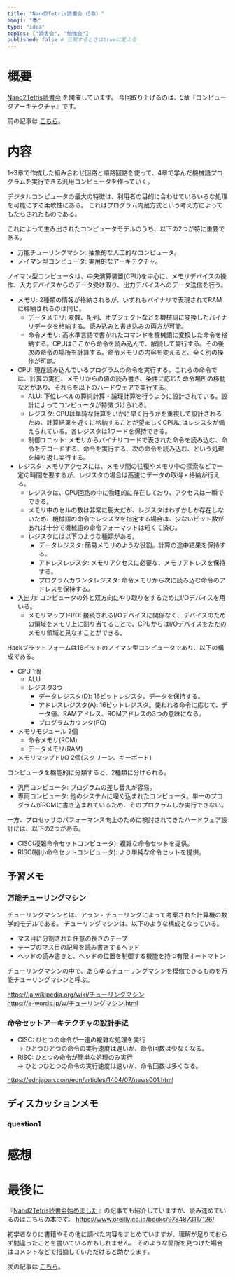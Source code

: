 ```yaml
---
title: "Nand2Tetris読書会（5章）"
emoji: "📚"
type: "idea"
topics: ["読書会", "勉強会"]
published: false # 公開するときはtrueに変える
---
```


# 概要

[Nand2Tetris読書会](https://zenn.dev/tomom1_s/articles/nand2tetris-00) を開催しています。
今回取り上げるのは、5章『コンピュータアーキテクチャ』です。

前の記事は [こちら](https://zenn.dev/tomom1_s/articles/nand2tetris-04)。

# 内容

1~3章で作成した組み合わせ回路と順路回路を使って、4章で学んだ機械語プログラムを実行できる汎用コンピュータを作っていく。

デジタルコンピュータの最大の特徴は、利用者の目的に合わせていろいろな処理を可能にする柔軟性にある。
これはプログラム内蔵方式という考え方によってもたらされたものである。

これによって生み出されたコンピュータモデルのうち、以下の2つが特に重要である。
- 万能チューリングマシン: 抽象的な人工的なコンピュータ。
- ノイマン型コンピュータ: 実用的なアーキテクチャ。

ノイマン型コンピュータは、中央演算装置(CPU)を中心に、メモリデバイスの操作、入力デバイスからのデータ受け取り、出力デバイスへのデータ送信を行う。
- メモリ: 2種類の情報が格納されるが、いずれもバイナリで表現されてRAMに格納されるのは同じ。
  - データメモリ: 変数、配列、オブジェクトなどを機械語に変換したバイナリデータを格納する。読み込みと書き込みの両方が可能。
  - 命令メモリ: 高水準言語で書かれたコマンドを機械語に変換した命令を格納する。CPUはここから命令を読み込んで、解読して実行する。その後次の命令の場所を計算する。命令メモリの内容を変えると、全く別の操作が可能。
- CPU: 現在読み込んでいるプログラムの命令を実行する。これらの命令では、計算の実行、メモリからの値の読み書き、条件に応じた命令場所の移動などがあり、それらを以下のハードウェアで実行する。
  - ALU: 下位レベルの算術計算・論理計算を行うように設計されている。設計によってコンピュータが特徴づけられる。
  - レジスタ: CPUは単純な計算をいかに早く行うかを重視して設計されるため、計算結果を近くに格納することが望ましくCPUにはレジスタが備えられている。各レジスタは1ワードを保持できる。
  - 制御ユニット: メモリからバイナリコードで表された命令を読み込む、命令をデコードする、命令を実行する、次の命令を読み込む、という処理を繰り返し実行する。
- レジスタ: メモリアクセスには、メモリ間の往復やメモリ中の探索などで一定の時間を要するが、レジスタの場合は高速にデータの取得・格納が行える。
  - レジスタは、CPU回路の中に物理的に存在しており、アクセスは一瞬でできる。
  - メモリ中のセルの数は非常に膨大だが、レジスタはわずかしか存在しないため、機械語の命令でレジスタを指定する場合は、少ないビット数があれば十分で機械語の命令フォーマットは短くて済む。
  - レジスタには以下のような種類がある。
    - データレジスタ: 簡易メモリのような役割。計算の途中結果を保持する。
    - アドレスレジスタ: メモリアクセスに必要な、メモリアドレスを保持する。
    - プログラムカウンタレジスタ: 命令メモリから次に読み込む命令のアドレスを保持する。
- 入出力: コンピュータの外と双方向にやり取りをするためにI/Oデバイスを用いる。
  - メモリマップドI/O: 接続されるI/Oデバイスに関係なく、デバイスのための領域をメモリ上に割り当てることで、CPUからはI/Oデバイスをただのメモリ領域と見なすことができる。

Hackプラットフォームは16ビットのノイマン型コンピュータであり、以下の構成である。
- CPU 1個
  - ALU
  - レジスタ3つ
    - データレジスタ(D): 16ビットレジスタ。データを保持する。
    - アドレスレジスタ(A): 16ビットレジスタ。使われる命令に応じて、データ値、RAMアドレス、ROMアドレスの3つの意味になる。
    - プログラムカウンタ(PC)
- メモリモジュール 2個
  - 命令メモリ(ROM)
  - データメモリ(RAM)
- メモリマップドI/O 2個(スクリーン、キーボード)

コンピュータを機能的に分類すると、2種類に分けられる。
- 汎用コンピュータ: プログラムの差し替えが容易。
- 専用コンピュータ: 他のシステムに埋め込まれたコンピュータ。単一のプログラムがROMに書き込まれているため、そのプログラムしか実行できない。

一方、プロセッサのパフォーマンス向上のために検討されてきたハードウェア設計には、以下の2つがある。
- CISC(複雑命令セットコンピュータ): 複雑な命令セットを提供。
- RISC(縮小命令セットコンピュータ): より単純な命令セットを提供。

## 予習メモ

### 万能チューリングマシン

チューリングマシンとは、アラン・チューリングによって考案された計算機の数学的モデルである。
チューリングマシンは、以下のような構成となっている。
- マス目に分割された任意の長さのテープ
- テープのマス目の記号を読み書きするヘッド
- ヘッドの読み書きと、ヘッドの位置を制御する機能を持つ有限オートマトン

チューリングマシンの中で、あらゆるチューリングマシンを模倣できるものを万能チューリングマシンと呼ぶ。

https://ja.wikipedia.org/wiki/チューリングマシン  
https://e-words.jp/w/チューリングマシン.html

### 命令セットアーキテクチャの設計手法

- CISC: ひとつの命令が一連の複雑な処理を実行  
  → ひとつひとつの命令の実行速度は遅いが、命令回数は少なくなる。
- RISC: ひとつの命令が簡単な処理のみ実行  
  → ひとつひとつの命令の実行速度は速いが、命令回数は多くなる。

https://ednjapan.com/edn/articles/1404/07/news001.html

## ディスカッションメモ

### question1

# 感想

# 最後に

『[Nand2Tetris読書会始めました](https://zenn.dev/tomom1_s/articles/nand2tetris-00)』の記事でも紹介していますが、読み進めているのはこちらの本です。
https://www.oreilly.co.jp/books/9784873117126/

初学者なりに書籍やその他に調べた内容をまとめていますが、理解が足りておらず間違ったことを書いているかもしれません。
そのような箇所を見つけた場合はコメントなどで指摘していただけると助かります。

次の記事は [こちら](https://zenn.dev/tomom1_s/articles/nand2tetris-99)。
